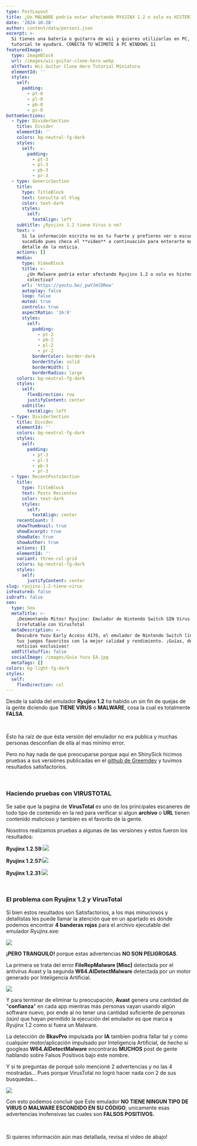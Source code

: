 ```yaml
---
type: PostLayout
title: ¿Un MALWARE podría estar afectando RYUJINX 1.2 o solo es HISTERIA COLECTIVA?
date: '2024-10-28'
author: content/data/person1.json
excerpt: >-
  Si tienes una batería o guitarra de wii y quieres utilizarlas en PC, este
  tutorial te ayudará. CONECTA TU WIIMOTE A PC WINDOWS 11
featuredImage:
  type: ImageBlock
  url: /images/wii-guitar-clone-hero.webp
  altText: Wii Guitar Clone Hero Tutorial Miniatura
  elementId: ''
  styles:
    self:
      padding:
        - pt-0
        - pl-0
        - pb-0
        - pr-0
bottomSections:
  - type: DividerSection
    title: Divider
    elementId: ''
    colors: bg-neutral-fg-dark
    styles:
      self:
        padding:
          - pt-3
          - pl-3
          - pb-3
          - pr-3
  - type: GenericSection
    title:
      type: TitleBlock
      text: Consulta el Vlog
      color: text-dark
      styles:
        self:
          textAlign: left
    subtitle: ¿Ryujinx 1.2 tiene Virus o no?
    text: >
      Si la información escrita no es tu fuerte y prefieres ver o escuchar lo
      sucedido pues checa el **video** a continuación para enterarte más a
      detalle de la noticia.
    actions: []
    media:
      type: VideoBlock
      title: >-
        ¿Un Malware podría estar afectando Ryujinx 1.2 o solo es histeria
        colectiva?
      url: 'https://youtu.be/_pwYJmlDRow'
      autoplay: false
      loop: false
      muted: true
      controls: true
      aspectRatio: '16:9'
      styles:
        self:
          padding:
            - pt-2
            - pb-2
            - pl-2
            - pr-2
          borderColor: border-dark
          borderStyle: solid
          borderWidth: 1
          borderRadius: large
    colors: bg-neutral-fg-dark
    styles:
      self:
        flexDirection: row
        justifyContent: center
      subtitle:
        textAlign: left
  - type: DividerSection
    title: Divider
    elementId: ''
    colors: bg-neutral-fg-dark
    styles:
      self:
        padding:
          - pt-3
          - pl-3
          - pb-3
          - pr-3
  - type: RecentPostsSection
    title:
      type: TitleBlock
      text: Posts Recientes
      color: text-dark
      styles:
        self:
          textAlign: center
    recentCount: 3
    showThumbnail: true
    showExcerpt: true
    showDate: true
    showAuthor: true
    actions: []
    elementId: ''
    variant: three-col-grid
    colors: bg-neutral-fg-dark
    styles:
      self:
        justifyContent: center
slug: ryujinx-1.2-tiene-virus
isFeatured: false
isDraft: false
seo:
  type: Seo
  metaTitle: >-
    ¡Desmontando Mitos! Ryujinx: Emulador de Nintendo Switch SIN Virus - Prueba
    Irrefutable con VirusTotal
  metaDescription: >-
    Descubre Yuzu Early Access 4176, el emulador de Nintendo Switch líder. Juega
    tus juegos favoritos con la mejor calidad y rendimiento. ¡Guías, descargas y
    noticias exclusivas!
  addTitleSuffix: false
  socialImage: /images/Guia Yuzu EA.jpg
  metaTags: []
colors: bg-light-fg-dark
styles:
  self:
    flexDirection: col
---
```

Desde la salida del emulador **Ryujinx 1.2** ha habido un sin fin de quejas de la gente diciendo que **TIENE VIRUS** o **MALWARE**, cosa la cual es totalmente **FALSA**.

<br>

Ésto ha raíz de que ésta versión del emulador no era publica y muchas personas desconfian de ella al mas minimo error.

Pero no hay nada de que preocuparse porque aquí en ShinySick hicimos pruebas a sus versiónes publicadas en el [github de Greemdev](https://github.com/GreemDev/Ryujinx/releases) y tuvimos resultados satisfactorios.

<br>

### Haciendo pruebas con VIRUSTOTAL

Se sabe que la pagina de **VirusTotal** es uno de los principales escaneres de todo tipo de contenido en la red para verificar si algun **archivo** o **URL** tienen contenido malicioso y tambíen es el favorito de la gente.

Nosotros realizamos pruebas a algunas de las versiones y estos fueron los resultados:

**Ryujinx 1.2.59:**![](/images/Captura%20de%20pantalla%202024-10-28%20042628.png)

**Ryujinx 1.2.57:**![](/images/Captura%20de%20pantalla%202024-10-28%20042724.png)

**Ryujinx 1.2.31:**![](/images/Captura%20de%20pantalla%202024-10-28%20042847.png)

<br>

### El problema con Ryujinx 1.2 y VirusTotal

Si bien estos resultados son Satisfactorios, a los mas minuciosos y detallistas les puede llamar la atención que en un apartado es donde podemos encontrar **4 banderas rojas** para el archivo ejecutable del emulador Ryujinx.exe:

![](/images/Captura%20de%20pantalla%202024-10-28%20043154.png)

**¡PERO TRANQUILO!** porque estas advertencias **NO SON PELIGROSAS**.

La primera se trata del error **FileRepMalware \[Misc]** detectada por el antivirus Avast y la segunda **W64.AIDetectMalware** detectada por un motor generado por Inteligencia Artificial.

![](/images/Captura%20de%20pantalla%202024-10-28%20043451.png)

Y para terminar de eliminar tu preocupación, **Avast** genera una cantidad de "**confianza**" en cada app mientras más personas vayan usando algún software nuevo, por ende al no tener una cantidad suficiente de personas *(aún)* que hayan permitido la ejecución del emulador es que marca a Ryujinx 1.2 como si fuera un Malware.

La detección de **BkavPro** impulsada por **IA** tambíen podria fallar tal y como cualquier motor/aplicación impulsado por Inteligencia Artificial, de hecho si googleas **W64.AIDetectMalware** encontrarás **MUCHOS** post de gente hablando sobre Falsos Positivos bajo este nombre.

Y si te preguntas de porqué solo mencioné 2 advertencias y no las 4 mostradas... Pues porque VirusTotal no logró hacer nada con 2 de sus busquedas...

![](/images/Captura%20de%20pantalla%202024-10-28%20044213.png)

Con esto podemos concluír que Este emulador **NO TIENE NINGUN TIPO DE VIRUS O MALWARE ESCONDIDO EN SU CÓDIGO**, unicamente esas advertencias inofensivas las cuales son **FALSOS POSITIVOS.**

<br>

Si quieres información aún mas detallada, revisa el video de abajo!
